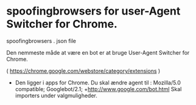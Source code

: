 # spoofingbrowsers for user-Agent Switcher for Chrome.
spoofingbrowsers . json file

Den nemmeste måde at være en bot er at bruge User-Agent Switcher for Chrome.

( https://chrome.google.com/webstore/category/extensions  )

- Den ligger i apps for Chrome. 
Du skal ændre agent til : 
Mozilla/5.0  compatible; Googlebot/2.1; +http://www.google.com/bot.html
Skal importers under valgmuligheder.
